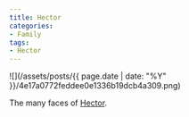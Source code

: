 ```yaml
---
title: Hector
categories:
- Family
tags:
- Hector
---
```


![](/assets/posts/{{ page.date | date: "%Y" }}/4e17a0772feddee0e1336b19dcb4a309.png)
  



The many faces of [Hector](http://hectorguatemala.tumblr.com/).
